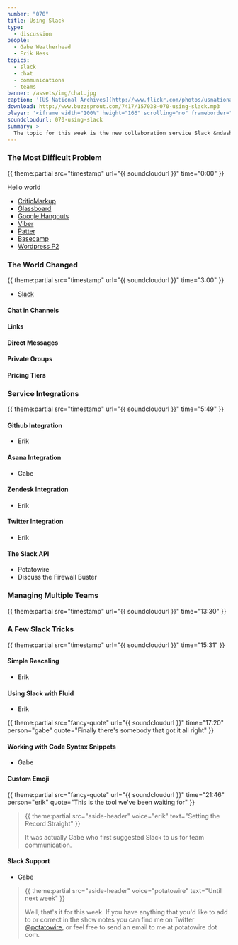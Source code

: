 ```yaml
---
number: "070"
title: Using Slack
type:
  - discussion
people:
  - Gabe Weatherhead
  - Erik Hess
topics:
  - slack
  - chat
  - communications
  - teams
banner: /assets/img/chat.jpg
caption: '[US National Archives](http://www.flickr.com/photos/usnationalarchives/3906450209/)'
download: http://www.buzzsprout.com/7417/157038-070-using-slack.mp3
player: '<iframe width="100%" height="166" scrolling="no" frameborder="no" src="https://w.soundcloud.com/player/?url=https%3A//api.soundcloud.com/tracks/139024888%3Fsecret_token%3Ds-lBFHL&amp;color=ff5500&amp;auto_play=false&amp;hide_related=false&amp;show_artwork=true"></iframe>'
soundcloudurl: 070-using-slack
summary: >
  The topic for this week is the new collaboration service Slack &ndash; what is it, what can you do with it, and why is it useful? 
---
```


### The Most Difficult Problem
{{ theme:partial src="timestamp" url="{{ soundcloudurl }}" time="0:00" }}

Hello world

* [CriticMarkup](http://criticmarkup.com)
* [Glassboard](http://glassboard.com/)
* [Google Hangouts](http://www.google.com/+/learnmore/hangouts/)
* [Viber](http://www.viber.com/)
* [Patter](http://patter-app.net/)
* [Basecamp](http://basecamp.com/)
* [Wordpress P2](http://p2theme.com/)

### The World Changed
{{ theme:partial src="timestamp" url="{{ soundcloudurl }}" time="3:00" }}

* [Slack](https://slack.com/)

#### Chat in Channels


#### Links


#### Direct Messages


#### Private Groups


#### Pricing Tiers


### Service Integrations
{{ theme:partial src="timestamp" url="{{ soundcloudurl }}" time="5:49" }}


#### Github Integration

* Erik


#### Asana Integration

* Gabe


#### Zendesk Integration

* Erik


#### Twitter Integration

* Erik

#### The Slack API

* Potatowire
* Discuss the Firewall Buster

### Managing Multiple Teams
{{ theme:partial src="timestamp" url="{{ soundcloudurl }}" time="13:30" }}


### A Few Slack Tricks
{{ theme:partial src="timestamp" url="{{ soundcloudurl }}" time="15:31" }}

#### Simple Rescaling

* Erik

#### Using Slack with Fluid

* Erik

{{ theme:partial src="fancy-quote" url="{{ soundcloudurl }}" time="17:20" person="gabe" quote="Finally there's somebody that got it all right" }}

#### Working with Code Syntax Snippets

* Gabe

#### Custom Emoji


{{ theme:partial src="fancy-quote" url="{{ soundcloudurl }}" time="21:46" person="erik" quote="This is the tool we've been waiting for" }}

> {{ theme:partial src="aside-header" voice="erik" text="Setting the Record Straight" }}
>
> It was actually Gabe who first suggested Slack to us for team communication.

#### Slack Support

* Gabe

> {{ theme:partial src="aside-header" voice="potatowire" text="Until next week" }}
> 
> Well, that's it for this week. If you have anything that you'd like to add to or correct in the show notes you can find me on Twitter [@potatowire](http://twitter.com/potatowire/), or feel free to send an email to me at potatowire dot com.